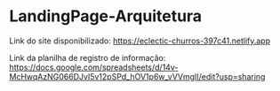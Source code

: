 # LandingPage-Arquitetura

Link do site disponibilizado: https://eclectic-churros-397c41.netlify.app

Link da planilha de registro de informação: https://docs.google.com/spreadsheets/d/14v-McHwqAzNG066DJvI5v12pSPd_hOV1p6w_vVVmgII/edit?usp=sharing

